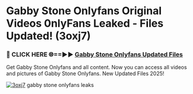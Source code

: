 # Gabby Stone Onlyfans Original Videos 0nlyFans Leaked - Files Updated! (3oxj7)

<h3>🔴 CLICK HERE 🌐==►► <a href="https://tinyurl.com/x26r9saj" rel="nofollow">Gabby Stone Onlyfans Updated Files</a></h3>

Get Gabby Stone Onlyfans and all content. Now you can access all videos and pictures of Gabby Stone Onlyfans. New Updated Files 2025!

[![3oxj7](https://i.imgur.com/LkgZPqh.gif)](https://tinyurl.com/x26r9saj)
gabby stone onlyfans leaks